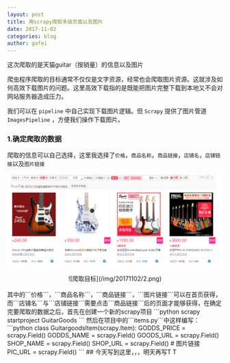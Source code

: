 ```yaml
---
layout: post
title: 用scrapy爬取多级页面以及图片
date: 2017-11-02
categories: blog
author: gafei
---
```


这次爬取的是天猫guitar（按销量）的信息以及图片  

爬虫程序爬取的目标通常不仅仅是文字资源，经常也会爬取图片资源。这就涉及如何高效下载图片的问题。这里高效下载指的是既能把图片完整下载到本地又不会对网站服务器造成压力。  

我们可以在 ```pipeline``` 中自己实现下载图片逻辑。但 ```Scrapy``` 提供了图片管道 ```ImagesPipeline``` ，方便我们操作下载图片。

### 1.确定爬取的数据
爬取的信息可以自己选择，这里我选择了```价格```，```商品名称```，```商品链接```，```店铺名```，```店铺链接```以及```图片链接```

![爬取目标](/img/20171102/1.png)
<div align=center>
![爬取目标](/img/20171102/2.png)
</div>
<br>
其中的```价格```，```商品名称```，```商品链接```，```图片链接```可以在首页获得，而```店铺名```与```店铺链接```需要点击```商品链接```后的页面才能够获得，在确定完要爬取的数据之后，首先在创建一个新的scrapy项目
```python
scrapy startproject GuitarGoods
```
然后在项目中的```items.py```中这样编写：
```python
class GuitargoodsItem(scrapy.Item):
    GODDS_PRICE = scrapy.Field()
    GODDS_NAME = scrapy.Field()
    GOODS_URL = scrapy.Field()
    SHOP_NAME = scrapy.Field()
    SHOP_URL = scrapy.Field()
    # 图片链接
    PIC_URL = scrapy.Field()
```
## 今天写到这里，，，明天再写T T
